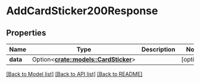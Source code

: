 # AddCardSticker200Response

## Properties

Name | Type | Description | Notes
------------ | ------------- | ------------- | -------------
**data** | Option<[**crate::models::CardSticker**](CardSticker.md)> |  | [optional]

[[Back to Model list]](../README.md#documentation-for-models) [[Back to API list]](../README.md#documentation-for-api-endpoints) [[Back to README]](../README.md)


